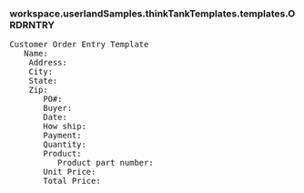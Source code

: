 ### workspace.userlandSamples.thinkTankTemplates.templates.ORDRNTRY
<pre>
Customer Order Entry Template
   Name: 
    Address: 
    City: 
    State: 
    Zip: 
       PO#:
       Buyer:
       Date:
       How ship:
       Payment:
       Quantity:
       Product:
          Product part number:
       Unit Price:
       Total Price:

</pre>